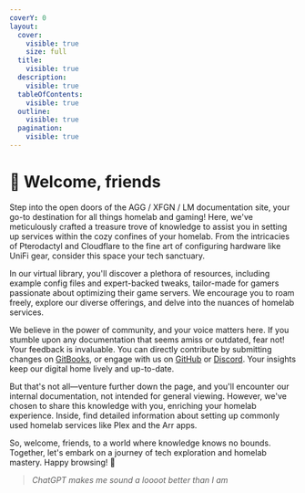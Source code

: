 ```yaml
---
coverY: 0
layout:
  cover:
    visible: true
    size: full
  title:
    visible: true
  description:
    visible: true
  tableOfContents:
    visible: true
  outline:
    visible: true
  pagination:
    visible: true
---
```


# 👋 Welcome, friends

Step into the open doors of the AGG / XFGN / LM documentation site, your go-to destination for all things homelab and gaming! Here, we've meticulously crafted a treasure trove of knowledge to assist you in setting up services within the cozy confines of your homelab. From the intricacies of Pterodactyl and Cloudflare to the fine art of configuring hardware like UniFi gear, consider this space your tech sanctuary.

In our virtual library, you'll discover a plethora of resources, including example config files and expert-backed tweaks, tailor-made for gamers passionate about optimizing their game servers. We encourage you to roam freely, explore our diverse offerings, and delve into the nuances of homelab services.

We believe in the power of community, and your voice matters here. If you stumble upon any documentation that seems amiss or outdated, fear not! Your feedback is invaluable. You can directly contribute by submitting changes on [GitBooks](https://app.gitbook.com/invite/9JJ7mwvgQ4C75V2ngGDc/Og7Lqv2QEHYFdmXTFaCD), or engage with us on [GitHub](https://github.com/trentnbauer/agg/issues/new?assignees=\&labels=documentation\&projects=\&template=gitbook\_change.yaml\&title=%5Bdoc%5D%3A+) or [Discord](https://discord.agamersgrind.com). Your insights keep our digital home lively and up-to-date.

But that's not all—venture further down the page, and you'll encounter our internal documentation, not intended for general viewing. However, we've chosen to share this knowledge with you, enriching your homelab experience. Inside, find detailed information about setting up commonly used homelab services like Plex and the Arr apps.

So, welcome, friends, to a world where knowledge knows no bounds. Together, let's embark on a journey of tech exploration and homelab mastery. Happy browsing! 🌟

> _ChatGPT makes me sound a loooot better than I am_
